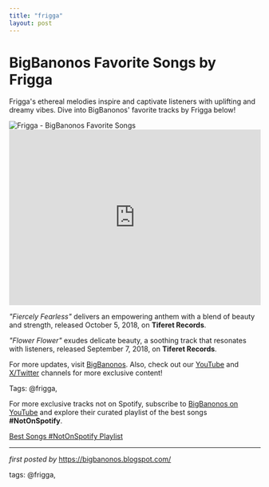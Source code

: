 ```yaml
---
title: "frigga"
layout: post
---
```

<!--Title of the Post-->
<h1 >BigBanonos Favorite Songs by Frigga</h1> <!--Introductory Text-->
<p >Frigga's ethereal melodies inspire and captivate listeners with uplifting and dreamy vibes. Dive into BigBanonos' favorite tracks by Frigga below!</p> <!--Featured Image-->
<div > <img alt="Frigga - BigBanonos Favorite Songs" src="https://i.scdn.co/image/ab67616d0000b273051cd8e9cecfb061fc4e183a" />
</div> <!--Spotify Embed-->
<div > <iframe allow="autoplay; clipboard-write; encrypted-media; fullscreen; picture-in-picture" allowfullscreen="" frameborder="0" height="352" loading="lazy" src="https://open.spotify.com/embed/playlist/0DmSNtkivKRYNIgH9DvXpE?utm_source=generator" width="100%"></iframe>
</div> <!--Song Information-->
<div > <p><em>"Fiercely Fearless"</em> delivers an empowering anthem with a blend of beauty and strength, released October 5, 2018, on <strong>Tiferet Records</strong>.</p> <p><em>"Flower Flower"</em> exudes delicate beauty, a soothing track that resonates with listeners, released September 7, 2018, on <strong>Tiferet Records</strong>.</p>
</div> <!--Footer Links-->
<div > <p>For more updates, visit <a href="https://bigbanonos.blogspot.com/" target="_blank">BigBanonos</a>. Also, check out our <a href="https://www.youtube.com/@BigBanonos" target="_blank">YouTube</a> and <a href="https://x.com/bigbanonos" target="_blank">X/Twitter</a> channels for more exclusive content!</p>
</div> <!--Tags-->
<p >Tags: @frigga,</p>


<!--Subscribe and Playlist Links-->
<div>
    <p>For more exclusive tracks not on Spotify, subscribe to <a href="https://www.youtube.com/@BigBanonos" target="_blank">BigBanonos on YouTube</a> and explore their curated playlist of the best songs <strong>#NotOnSpotify</strong>.</p>
    <p><a href="https://www.youtube.com/playlist?list=PLtuNtuTatqI0kFahUCbtbfenC_ET5O_tr" target="_blank">Best Songs #NotOnSpotify Playlist<br /></a></p></div>

<hr />

<p><em>first posted by</em> <a href="https://bigbanonos.blogspot.com/" rel="noopener" target="_new">https://bigbanonos.blogspot.com/</a></p>

<p>tags: @frigga,</p>
